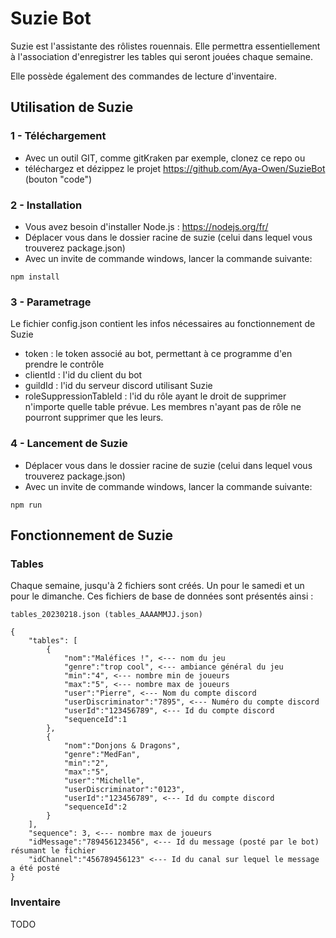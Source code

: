 
# Suzie Bot
Suzie est l'assistante des rôlistes rouennais. Elle permettra essentiellement à l'association d'enregistrer les tables qui seront jouées chaque semaine.

Elle possède également des commandes de lecture d'inventaire.

## Utilisation de Suzie

### 1 - Téléchargement
- Avec un outil GIT, comme gitKraken par exemple, clonez ce repo
ou
- téléchargez et dézippez le projet https://github.com/Aya-Owen/SuzieBot (bouton "code")

### 2 - Installation
- Vous avez besoin d'installer Node.js : https://nodejs.org/fr/
- Déplacer vous dans le dossier racine de suzie (celui dans lequel vous trouverez package.json)
- Avec un invite de commande windows, lancer la commande suivante:
```
npm install
```

### 3 - Parametrage
Le fichier config.json contient les infos nécessaires au fonctionnement de Suzie
- token : le token associé au bot, permettant à ce programme d'en prendre le contrôle
- clientId : l'id du client du bot
- guildId : l'id du serveur discord utilisant Suzie
- roleSuppressionTableId : l'id du rôle ayant le droit de supprimer n'importe quelle table prévue. Les membres n'ayant pas de rôle ne pourront supprimer que les leurs.


### 4 - Lancement de Suzie
- Déplacer vous dans le dossier racine de suzie (celui dans lequel vous trouverez package.json)
- Avec un invite de commande windows, lancer la commande suivante:
```
npm run
```

## Fonctionnement de Suzie
### Tables
Chaque semaine, jusqu'à 2 fichiers sont créés. Un pour le samedi et un pour le dimanche.
Ces fichiers de base de données sont présentés ainsi :
```
tables_20230218.json (tables_AAAAMMJJ.json)
```

```
{
    "tables": [
        {
            "nom":"Maléfices !", <--- nom du jeu
            "genre":"trop cool", <--- ambiance général du jeu
            "min":"4", <--- nombre min de joueurs
            "max":"5", <--- nombre max de joueurs
            "user":"Pierre", <--- Nom du compte discord
            "userDiscriminator":"7895", <--- Numéro du compte discord
            "userId":"123456789", <--- Id du compte discord
            "sequenceId":1
        },
        {
            "nom":"Donjons & Dragons",
            "genre":"MedFan",
            "min":"2",
            "max":"5",
            "user":"Michelle",
            "userDiscriminator":"0123",
            "userId":"123456789", <--- Id du compte discord
            "sequenceId":2
        }
    ],
    "sequence": 3, <--- nombre max de joueurs
    "idMessage":"789456123456", <--- Id du message (posté par le bot) résumant le fichier
    "idChannel":"456789456123" <--- Id du canal sur lequel le message a été posté
}
```

### Inventaire

TODO